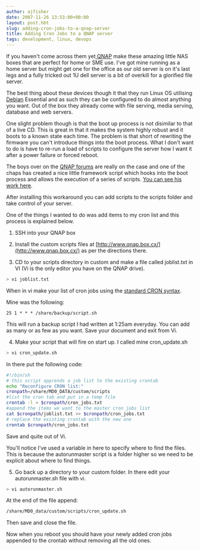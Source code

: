 ```yaml
---
author: ajfisher
date: 2007-11-26 13:53:00+00:00
layout: post.hbt
slug: adding-cron-jobs-to-a-qnap-server
title: Adding Cron Jobs to a QNAP server
tags: development, linux, devops
---
```


If you haven't come across them yet[ QNAP](http://www.qnap.co.uk/) make these amazing little NAS boxes that are perfect for home or SME use. I've got mine running as a home server but might get one for the office as our old server is on it's last legs and a fully tricked out 1U dell server is a bit of overkill for a glorified file server.

The best thing about these devices though it that they run Linux OS utilising [Debian](http://www.debian.org/) Essential and as such they can be configured to do almost anything you want. Out of the box they already come with file serving, media serving, database and web servers.

One slight problem though is that the boot up process is not disimilar to that of a live CD. This is great in that it makes the system highly robust and it boots to a known state each time. The problem is that short of rewriting the firmware you can't introduce things into the boot process. What I don't want to do is have to re-run a load of scripts to configure the server how I want it after a power failure or forced reboot.

The boys over on the [QNAP forums](http://forum.qnap.com/) are really on the case and one of the chaps has created a nice little framework script which hooks into the boot process and allows the execution of a series of scripts. [You can see his work here](http://www.qnap.box.cx/).

After installing this workaround you can add scripts to the scripts folder and take control of your server.

One of the things I wanted to do was add items to my cron list and this process is explained below.

1. SSH into your QNAP box

2. Install the custom scripts files at [http://www.qnap.box.cx/](http://www.qnap.box.cx/) as per the directions there.

3. CD to your scripts directory in custom and make a file called joblist.txt in VI (Vi is the only editor you have on the QNAP drive).

```sh
> vi joblist.txt
```

When in vi make your list of cron jobs using the [standard CRON syntax](http://www.adminschoice.com/docs/crontab.htm).

Mine was the following:

```
25 1 * * * /share/backup/script.sh
```

This will run a backup script I had written at 1:25am everyday. You can add as many or as few as you want. Save your document and exit from Vi.

4. Make your script that will fire on start up. I called mine cron_update.sh

```sh
> vi cron_update.sh
```

In there put the following code:

```sh
#!/bin/sh
# this script apprends a job list to the existing crontab
echo "Reconfigure CRON list:"
cronpath=/share/MD0_DATA/custom/scripts
#list the cron tab and put in a temp file
crontab -l > $cronpath/cron_jobs.txt
#append the items we want to the master cron jobs list
cat $cronpath/joblist.txt >> $cronpath/cron_jobs.txt
# replace the existing crontab with the new one
crontab $cronpath/cron_jobs.txt
```

Save and quite out of Vi.

You'll notice I've used a variable in here to specify where to find the files. This is because the autorunmaster script is a folder higher so we need to be explicit about where to find things.

5. Go back up a directory to your custom folder. In there edit your autorunmaster.sh file with vi.

```sh
> vi autorunmaster.sh
```

At the end of the file append:

```sh
/share/MD0_data/custom/scripts/cron_update.sh
```

Then save and close the file.

Now when you reboot you should have your newly added cron jobs appended to the crontab without removing all the old ones.
